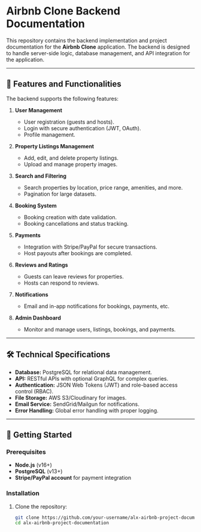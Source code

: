 # Airbnb Clone Backend Documentation

This repository contains the backend implementation and project documentation for the **Airbnb Clone** application. The backend is designed to handle server-side logic, database management, and API integration for the application.

---

## 📖 Features and Functionalities

The backend supports the following features:

1. **User Management**
   - User registration (guests and hosts).
   - Login with secure authentication (JWT, OAuth).
   - Profile management.

2. **Property Listings Management**
   - Add, edit, and delete property listings.
   - Upload and manage property images.

3. **Search and Filtering**
   - Search properties by location, price range, amenities, and more.
   - Pagination for large datasets.

4. **Booking System**
   - Booking creation with date validation.
   - Booking cancellations and status tracking.

5. **Payments**
   - Integration with Stripe/PayPal for secure transactions.
   - Host payouts after bookings are completed.

6. **Reviews and Ratings**
   - Guests can leave reviews for properties.
   - Hosts can respond to reviews.

7. **Notifications**
   - Email and in-app notifications for bookings, payments, etc.

8. **Admin Dashboard**
   - Monitor and manage users, listings, bookings, and payments.

---

## 🛠️ Technical Specifications

- **Database:** PostgreSQL for relational data management.
- **API:** RESTful APIs with optional GraphQL for complex queries.
- **Authentication:** JSON Web Tokens (JWT) and role-based access control (RBAC).
- **File Storage:** AWS S3/Cloudinary for images.
- **Email Service:** SendGrid/Mailgun for notifications.
- **Error Handling:** Global error handling with proper logging.

---

## 🚀 Getting Started

### Prerequisites
- **Node.js** (v16+)
- **PostgreSQL** (v13+)
- **Stripe/PayPal account** for payment integration

### Installation

1. Clone the repository:
   ```bash
   git clone https://github.com/your-username/alx-airbnb-project-documentation.git
   cd alx-airbnb-project-documentation
